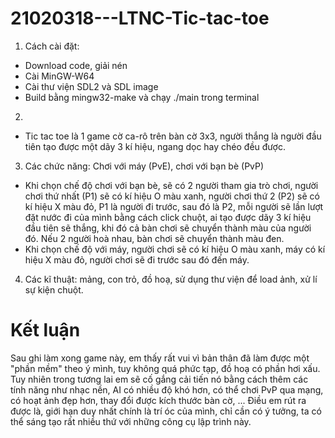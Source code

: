 # 21020318---LTNC-Tic-tac-toe
1. Cách cài đặt:
- Download code, giải nén
- Cài MinGW-W64
- Cài thư viện SDL2 và SDL image
- Build bằng mingw32-make và chạy ./main trong terminal 

2. 
- Tic tac toe là 1 game cờ ca-rô trên bàn cờ 3x3, người thắng là người đầu tiên tạo được một
dãy 3 kí hiệu, ngang dọc hay chéo đều được.

3. Các chức năng: Chơi với máy (PvE), chơi với bạn bè (PvP)
- Khi chọn chế độ chơi với bạn bè, sẽ có 2 người tham gia trò chơi, người chơi thứ nhất (P1) sẽ có kí hiệu O màu xanh, người chơi thứ 2 (P2) sẽ có kí hiệu X màu đỏ, P1 là người đi trước, sau đó là P2, mỗi người sẽ lần lượt đặt nước đi của mình bằng cách click chuột, ai tạo được dãy 3 kí hiệu đầu tiên sẽ thắng, khi đó cả bàn chơi sẽ chuyển thành màu của người đó. Nếu 2 người hoà nhau, bàn chơi sẽ chuyển thành màu đen.
- Khi chọn chế độ với máy, người chơi sẽ có kí hiệu O màu xanh, máy có kí hiệu X màu đỏ, người chơi sẽ đi trước sau đó đến máy.

4. Các kĩ thuật: mảng, con trỏ, đồ hoạ, sử dụng thư viện để load ảnh, xử lí sự kiện chuột.

# Kết luận
Sau ghi làm xong game này, em thấy rất vui vì bản thân đã làm được một "phần mềm" theo ý mình, tuy không quá phức tạp, đồ hoạ có phần hơi xấu. Tuy nhiên trong tương lai em sẽ cố gắng cải tiến nó bằng cách thêm các tính năng như nhạc nền, AI có nhiều độ khó hơn, có thể chơi PvP qua mạng, có hoạt ảnh đẹp hơn, thay đổi được kích thước bàn cờ, ...
Điều em rút ra được là, giới hạn duy nhất chính là trí óc của mình, chỉ cần có ý tưởng, ta có thể sáng tạo rất nhiều thứ với những công cụ lập trình này.
